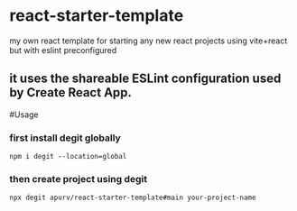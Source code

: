 # react-starter-template
my own react template for starting any new react projects using vite+react but with eslint preconfigured

## it uses the shareable ESLint configuration used by Create React App.

#Usage

### first install degit globally
```npm i degit --location=global```

### then create project using degit
```npx degit apurv/react-starter-template#main your-project-name```
